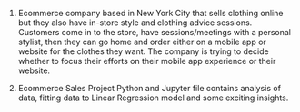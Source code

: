 1. Ecommerce company based in New York City that sells clothing online but they also have in-store style and clothing advice sessions.
Customers come in to the store, have sessions/meetings with a personal stylist, then they can go home and order either on a mobile 
app or website for the clothes they want. The company is trying to decide whether to focus their efforts on their mobile app experience 
or their website.

2. Ecommerce Sales Project Python and Jupyter file contains analysis of data, fitting data to Linear Regression model and some exciting insights.
